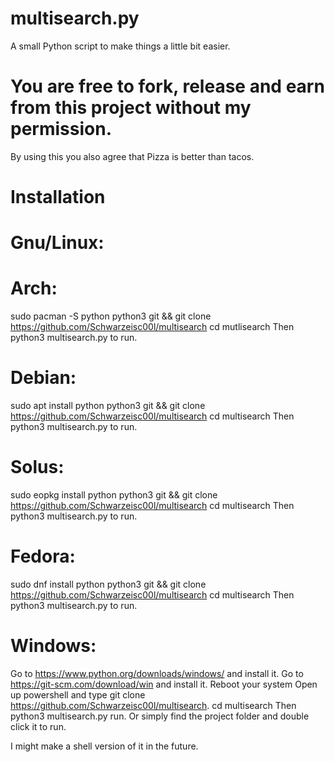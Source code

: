 # multisearch.py
A small Python script to make things a little bit easier.
# You are free to fork, release and earn from this project without my permission.
By using this you also agree that Pizza is better than tacos.


# Installation

# Gnu/Linux:

# Arch:

sudo pacman -S python python3 git && git clone https://github.com/Schwarzeisc00l/multisearch
cd mutlisearch
Then python3 multisearch.py to run.
 
# Debian:
sudo apt install python python3 git && git clone https://github.com/Schwarzeisc00l/multisearch
cd multisearch
Then python3 multisearch.py to run.


# Solus:
sudo eopkg install python python3 git && git clone https://github.com/Schwarzeisc00l/multisearch
cd multisearch
Then python3 multisearch.py to run.



# Fedora:
sudo dnf install python python3 git && git clone https://github.com/Schwarzeisc00l/multisearch
cd multisearch
Then python3 multisearch.py to run.

# Windows:
Go to https://www.python.org/downloads/windows/ and install it. Go to https://git-scm.com/download/win and install it.
Reboot your system
Open up powershell and type git clone https://github.com/Schwarzeisc00l/multisearch.
cd multisearch 
Then python3 multisearch.py run.
Or simply find the project folder and double click it to run.





I might make a shell version of it in the future.
